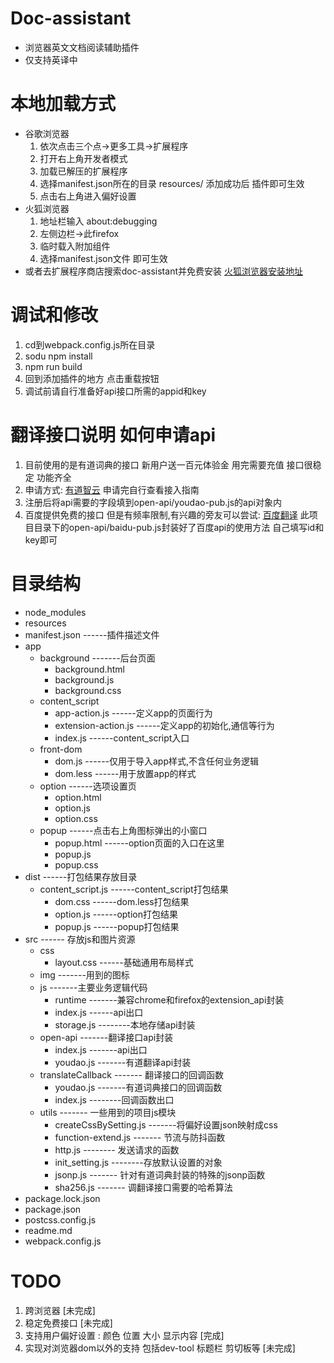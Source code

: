 # Doc-assistant
 + 浏览器英文文档阅读辅助插件
 + 仅支持英译中
# 本地加载方式
 + 谷歌浏览器  
   1. 依次点击三个点->更多工具->扩展程序
   2. 打开右上角开发者模式
   3. 加载已解压的扩展程序
   4. 选择manifest.json所在的目录 resources/  添加成功后 插件即可生效
   5. 点击右上角进入偏好设置
 + 火狐浏览器  
   1. 地址栏输入 about:debugging
   2. 左侧边栏->此firefox
   3. 临时载入附加组件
   4. 选择manifest.json文件  即可生效
 + 或者去扩展程序商店搜索doc-assistant并免费安装 [火狐浏览器安装地址](https://addons.mozilla.org/zh-CN/firefox/addon/doc-assistant/?src=search)
# 调试和修改
 1. cd到webpack.config.js所在目录
 2. sodu npm install 
 3. npm run build
 4. 回到添加插件的地方  点击重载按钮
 5. 调试前请自行准备好api接口所需的appid和key 
# 翻译接口说明 如何申请api
 1. 目前使用的是有道词典的接口  新用户送一百元体验金  用完需要充值  接口很稳定  功能齐全
 2. 申请方式: [有道智云](https://ai.youdao.com/index.s) 申请完自行查看接入指南
 3. 注册后将api需要的字段填到open-api/youdao-pub.js的api对象内
 4. 百度提供免费的接口 但是有频率限制,有兴趣的旁友可以尝试: [百度翻译](https://api.fanyi.baidu.com/api/trans/product/index)  此项目目录下的open-api/baidu-pub.js封装好了百度api的使用方法 自己填写id和key即可 

# 目录结构
 + node_modules  
 + resources  
  + manifest.json  ------插件描述文件  
  + app  
    - background  -------后台页面
       -  background.html  
       -  background.js  
       -  background.css  
    - content_script 
       -  app-action.js ------定义app的页面行为  
       -  extension-action.js  ------定义app的初始化,通信等行为  
       -  index.js ------content_script入口  
    - front-dom  
       -  dom.js  ------仅用于导入app样式,不含任何业务逻辑
       -  dom.less ------用于放置app的样式
    - option ------选项设置页
       - option.html  
       - option.js  
       - option.css
    - popup ------点击右上角图标弹出的小窗口
       - popup.html  ------option页面的入口在这里
       - popup.js  
       - popup.css
  + dist ------打包结果存放目录
    - content_script.js ------content_script打包结果  
       - dom.css  ------dom.less打包结果  
       - option.js ------option打包结果  
       - popup.js ------popup打包结果 
  + src  ------ 存放js和图片资源
    - css 
       - layout.css ------基础通用布局样式  
    - img  -------用到的图标  
    - js -------主要业务逻辑代码  
       - runtime  -------兼容chrome和firefox的extension_api封装  
       - index.js  ------api出口  
       - storage.js  --------本地存储api封装
    - open-api -------翻译接口api封装  
       - index.js  -------api出口  
       - youdao.js    -------有道翻译api封装  
    - translateCallback   ------- 翻译接口的回调函数
       - youdao.js   -------有道词典接口的回调函数  
       - index.js --------回调函数出口
    - utils  ------- 一些用到的项目js模块
       - createCssBySetting.js  -------将偏好设置json映射成css  
       - function-extend.js    ------- 节流与防抖函数  
       - http.js   -------- 发送请求的函数  
       - init_setting.js    --------存放默认设置的对象  
       - jsonp.js    ------- 针对有道词典封装的特殊的jsonp函数    
       - sha256.js   ------- 调翻译接口需要的哈希算法
 + package.lock.json
 + package.json
 + postcss.config.js
 + readme.md
 + webpack.config.js

# TODO
 1. 跨浏览器 [未完成]
 2. 稳定免费接口 [未完成]
 3. 支持用户偏好设置 : 颜色  位置  大小  显示内容 [完成]
 4. 实现对浏览器dom以外的支持  包括dev-tool 标题栏  剪切板等 [未完成]
